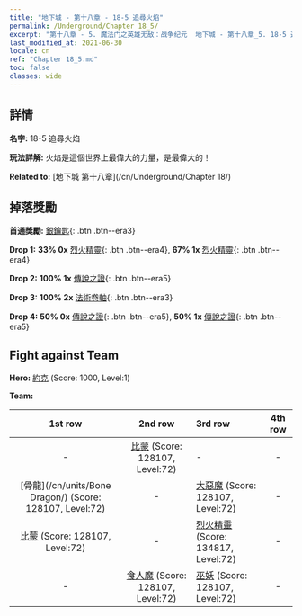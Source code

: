 ```yaml
---
title: "地下城 - 第十八章 - 18-5 追尋火焰"
permalink: /Underground/Chapter 18_5/
excerpt: "第十八章 - 5. 魔法门之英雄无敌：战争纪元  地下城 - 第十八章_5. 18-5 追尋火焰"
last_modified_at: 2021-06-30
locale: cn
ref: "Chapter 18_5.md"
toc: false
classes: wide
---
```


## 詳情

 **名字:** 18-5 追尋火焰

 **玩法詳解:**       火焰是這個世界上最偉大的力量，是最偉大的！

 **Related to:** [地下城 第十八章](/cn/Underground/Chapter 18/)

## 掉落獎勵

 **首通獎勵:** [銀鑰匙](/cn/Items/con_693/){: .btn .btn--era3}

 **Drop 1:** **33% 0x** [烈火精靈](/cn/Items/unt_231/){: .btn .btn--era4}, **67% 1x** [烈火精靈](/cn/Items/unt_231/){: .btn .btn--era4}

 **Drop 2:** **100% 1x** [傳說之證](/cn/Items/mat_74/){: .btn .btn--era5}

 **Drop 3:** **100% 2x** [法術卷軸](/cn/Items/con_694/){: .btn .btn--era3}

 **Drop 4:** **50% 0x** [傳說之證](/cn/Items/mat_67/){: .btn .btn--era5}, **50% 1x** [傳說之證](/cn/Items/mat_67/){: .btn .btn--era5}


## Fight against Team
 **Hero:** [約克](/cn/heroes/Yog/) (Score: 1000, Level:1)

 **Team:**


  | 1st row | 2nd row | 3rd row | 4th row |
  |:----:|:----:|:----|:----:|
  | - | [比蒙](/cn/units/Behemoth/) (Score: 128107, Level:72)  | - | - |
  | [骨龍](/cn/units/Bone Dragon/) (Score: 128107, Level:72)  | - | [大惡魔](/cn/units/Devil/) (Score: 128107, Level:72)  | - |
  | [比蒙](/cn/units/Behemoth/) (Score: 128107, Level:72)  | - | [烈火精靈](/cn/units/Efreeti/) (Score: 134817, Level:72)  | - |
  | - | [食人魔](/cn/units/Ogre/) (Score: 128107, Level:72)  | [巫妖](/cn/units/Lich/) (Score: 128107, Level:72)  | - |



